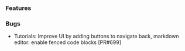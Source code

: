 ### Features

### Bugs
- Tutorials: Improve UI by adding buttons to navigate back, markdown editor: enable fenced code blocks [PR#699]
